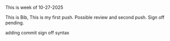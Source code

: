This is week of 10-27-2025

This is Bib, This is my first push. Possible review and second push. Sign off pending. 

adding commit sign off syntax